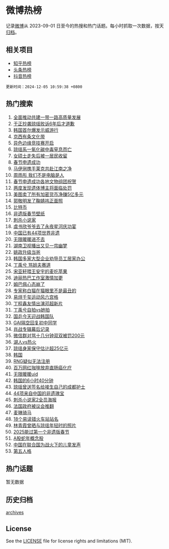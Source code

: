 # 微博热榜

记录[微博](https://www.weibo.com)从 2023-09-01 日至今的热搜和热门话题。每小时抓取一次数据，按天[归档](archives)。

## 相关项目

- [知乎热榜](https://github.com/hotarchive/zhihu)
- [头条热榜](https://github.com/hotarchive/toutiao)
- [抖音热榜](https://github.com/hotarchive/douyin)


`更新时间：2024-12-05 10:59:38 +0800`

## 热门搜索

1. [全面推动共建一带一路高质量发展](https://m.weibo.cn/search?containerid=100103type%3D1%26t%3D10%26q%3D%23%E5%85%A8%E9%9D%A2%E6%8E%A8%E5%8A%A8%E5%85%B1%E5%BB%BA%E4%B8%80%E5%B8%A6%E4%B8%80%E8%B7%AF%E9%AB%98%E8%B4%A8%E9%87%8F%E5%8F%91%E5%B1%95%23&stream_entry_id=51&isnewpage=1&extparam=seat%3D1%26pos%3D0%26cate%3D10103%26q%3D%2523%25E5%2585%25A8%25E9%259D%25A2%25E6%258E%25A8%25E5%258A%25A8%25E5%2585%25B1%25E5%25BB%25BA%25E4%25B8%2580%25E5%25B8%25A6%25E4%25B8%2580%25E8%25B7%25AF%25E9%25AB%2598%25E8%25B4%25A8%25E9%2587%258F%25E5%258F%2591%25E5%25B1%2595%2523%26dgr%3D0%26filter_type%3Drealtimehot%26stream_entry_id%3D51%26c_type%3D51%26display_time%3D1733367577%26pre_seqid%3D173336757753400563119)
1. [于正抄袭琼瑶败诉6年后才道歉](https://m.weibo.cn/search?containerid=100103type%3D1%26t%3D10%26q%3D%23%E4%BA%8E%E6%AD%A3%E6%8A%84%E8%A2%AD%E7%90%BC%E7%91%B6%E8%B4%A5%E8%AF%896%E5%B9%B4%E5%90%8E%E6%89%8D%E9%81%93%E6%AD%89%23&stream_entry_id=31&isnewpage=1&extparam=seat%3D1%26lcate%3D5001%26cate%3D5001%26q%3D%2523%25E4%25BA%258E%25E6%25AD%25A3%25E6%258A%2584%25E8%25A2%25AD%25E7%2590%25BC%25E7%2591%25B6%25E8%25B4%25A5%25E8%25AF%25896%25E5%25B9%25B4%25E5%2590%258E%25E6%2589%258D%25E9%2581%2593%25E6%25AD%2589%2523%26dgr%3D0%26band_rank%3D1%26stream_entry_id%3D31%26filter_type%3Drealtimehot%26pos%3D0%26flag%3D1%26realpos%3D1%26c_type%3D31%26display_time%3D1733367577%26pre_seqid%3D173336757753400563119)
1. [韩国首尔爆发示威游行](https://m.weibo.cn/search?containerid=100103type%3D1%26t%3D10%26q%3D%23%E9%9F%A9%E5%9B%BD%E9%A6%96%E5%B0%94%E7%88%86%E5%8F%91%E7%A4%BA%E5%A8%81%E6%B8%B8%E8%A1%8C%23&stream_entry_id=31&isnewpage=1&extparam=seat%3D1%26lcate%3D5001%26cate%3D5001%26q%3D%2523%25E9%259F%25A9%25E5%259B%25BD%25E9%25A6%2596%25E5%25B0%2594%25E7%2588%2586%25E5%258F%2591%25E7%25A4%25BA%25E5%25A8%2581%25E6%25B8%25B8%25E8%25A1%258C%2523%26dgr%3D0%26band_rank%3D2%26stream_entry_id%3D31%26filter_type%3Drealtimehot%26pos%3D1%26flag%3D2%26realpos%3D2%26c_type%3D31%26display_time%3D1733367577%26pre_seqid%3D173336757753400563119)
1. [京西有条文化带](https://m.weibo.cn/search?containerid=100103type%3D1%26t%3D10%26q%3D%23%E4%BA%AC%E8%A5%BF%E6%9C%89%E6%9D%A1%E6%96%87%E5%8C%96%E5%B8%A6%23&stream_entry_id=31&isnewpage=1&extparam=seat%3D1%26lcate%3D5001%26cate%3D5001%26q%3D%2523%25E4%25BA%25AC%25E8%25A5%25BF%25E6%259C%2589%25E6%259D%25A1%25E6%2596%2587%25E5%258C%2596%25E5%25B8%25A6%2523%26dgr%3D0%26band_rank%3D3%26stream_entry_id%3D31%26filter_type%3Drealtimehot%26pos%3D2%26flag%3D0%26realpos%3D3%26c_type%3D31%26display_time%3D1733367577%26pre_seqid%3D173336757753400563119)
1. [异色边缘竞技赛开启](https://m.weibo.cn/search?containerid=100103type%3D1%26t%3D10%26q%3D%23%E5%BC%82%E8%89%B2%E8%BE%B9%E7%BC%98%E7%AB%9E%E6%8A%80%E8%B5%9B%E5%BC%80%E5%90%AF%23&stream_entry_id=31&isnewpage=1&extparam=seat%3D1%26lcate%3D5001%26cate%3D5001%26topic_ad%3D1%26stream_entry_id%3D31%26dgr%3D0%26adid%3D267154%26is_ad_pos%3D1%26pos%3D3%26band_rank%3D4%26filter_type%3Drealtimehot%26q%3D%2523%25E5%25BC%2582%25E8%2589%25B2%25E8%25BE%25B9%25E7%25BC%2598%25E7%25AB%259E%25E6%258A%2580%25E8%25B5%259B%25E5%25BC%2580%25E5%2590%25AF%2523%26c_type%3D31%26display_time%3D1733367577%26pre_seqid%3D173336757753400563119)
1. [琼瑶系一氧化碳中毒窒息而亡](https://m.weibo.cn/search?containerid=100103type%3D1%26t%3D10%26q%3D%23%E7%90%BC%E7%91%B6%E7%B3%BB%E4%B8%80%E6%B0%A7%E5%8C%96%E7%A2%B3%E4%B8%AD%E6%AF%92%E7%AA%92%E6%81%AF%E8%80%8C%E4%BA%A1%23&stream_entry_id=31&isnewpage=1&extparam=seat%3D1%26lcate%3D5001%26cate%3D5001%26q%3D%2523%25E7%2590%25BC%25E7%2591%25B6%25E7%25B3%25BB%25E4%25B8%2580%25E6%25B0%25A7%25E5%258C%2596%25E7%25A2%25B3%25E4%25B8%25AD%25E6%25AF%2592%25E7%25AA%2592%25E6%2581%25AF%25E8%2580%258C%25E4%25BA%25A1%2523%26dgr%3D0%26band_rank%3D4%26stream_entry_id%3D31%26filter_type%3Drealtimehot%26pos%3D4%26flag%3D2%26realpos%3D4%26c_type%3D31%26display_time%3D1733367577%26pre_seqid%3D173336757753400563119)
1. [女硕士走失后被一居民收留](https://m.weibo.cn/search?containerid=100103type%3D1%26t%3D10%26q%3D%23%E5%A5%B3%E7%A1%95%E5%A3%AB%E8%B5%B0%E5%A4%B1%E5%90%8E%E8%A2%AB%E4%B8%80%E5%B1%85%E6%B0%91%E6%94%B6%E7%95%99%23&stream_entry_id=31&isnewpage=1&extparam=seat%3D1%26lcate%3D5001%26cate%3D5001%26q%3D%2523%25E5%25A5%25B3%25E7%25A1%2595%25E5%25A3%25AB%25E8%25B5%25B0%25E5%25A4%25B1%25E5%2590%258E%25E8%25A2%25AB%25E4%25B8%2580%25E5%25B1%2585%25E6%25B0%2591%25E6%2594%25B6%25E7%2595%2599%2523%26dgr%3D0%26band_rank%3D5%26stream_entry_id%3D31%26filter_type%3Drealtimehot%26pos%3D5%26flag%3D0%26realpos%3D5%26c_type%3D31%26display_time%3D1733367577%26pre_seqid%3D173336757753400563119)
1. [春节申遗成功](https://m.weibo.cn/search?containerid=100103type%3D1%26t%3D10%26q%3D%23%E6%98%A5%E8%8A%82%E7%94%B3%E9%81%97%E6%88%90%E5%8A%9F%23&stream_entry_id=31&isnewpage=1&extparam=seat%3D1%26lcate%3D5001%26cate%3D5001%26q%3D%2523%25E6%2598%25A5%25E8%258A%2582%25E7%2594%25B3%25E9%2581%2597%25E6%2588%2590%25E5%258A%259F%2523%26dgr%3D0%26band_rank%3D6%26stream_entry_id%3D31%26filter_type%3Drealtimehot%26pos%3D6%26flag%3D16%26realpos%3D6%26c_type%3D31%26display_time%3D1733367577%26pre_seqid%3D173336757753400563119)
1. [马伊琍携手莱克共赴江南之净](https://m.weibo.cn/search?containerid=100103type%3D1%26t%3D10%26q%3D%23%E9%A9%AC%E4%BC%8A%E7%90%8D%E6%90%BA%E6%89%8B%E8%8E%B1%E5%85%8B%E5%85%B1%E8%B5%B4%E6%B1%9F%E5%8D%97%E4%B9%8B%E5%87%80%23&stream_entry_id=31&isnewpage=1&extparam=seat%3D1%26lcate%3D5001%26cate%3D5001%26topic_ad%3D1%26stream_entry_id%3D31%26dgr%3D0%26adid%3D267227%26is_ad_pos%3D1%26pos%3D7%26band_rank%3D7%26filter_type%3Drealtimehot%26q%3D%2523%25E9%25A9%25AC%25E4%25BC%258A%25E7%2590%258D%25E6%2590%25BA%25E6%2589%258B%25E8%258E%25B1%25E5%2585%258B%25E5%2585%25B1%25E8%25B5%25B4%25E6%25B1%259F%25E5%258D%2597%25E4%25B9%258B%25E5%2587%2580%2523%26c_type%3D31%26display_time%3D1733367577%26pre_seqid%3D173336757753400563119)
1. [周雨彤 我们不是电脑是人](https://m.weibo.cn/search?containerid=100103type%3D1%26t%3D10%26q%3D%E5%91%A8%E9%9B%A8%E5%BD%A4+%E6%88%91%E4%BB%AC%E4%B8%8D%E6%98%AF%E7%94%B5%E8%84%91%E6%98%AF%E4%BA%BA&stream_entry_id=31&isnewpage=1&extparam=seat%3D1%26lcate%3D5001%26cate%3D5001%26q%3D%25E5%2591%25A8%25E9%259B%25A8%25E5%25BD%25A4%2520%25E6%2588%2591%25E4%25BB%25AC%25E4%25B8%258D%25E6%2598%25AF%25E7%2594%25B5%25E8%2584%2591%25E6%2598%25AF%25E4%25BA%25BA%26dgr%3D0%26band_rank%3D7%26stream_entry_id%3D31%26filter_type%3Drealtimehot%26pos%3D8%26flag%3D1%26realpos%3D7%26c_type%3D31%26display_time%3D1733367577%26pre_seqid%3D173336757753400563119)
1. [春节申遗成功各地文物组团祝贺](https://m.weibo.cn/search?containerid=100103type%3D1%26t%3D10%26q%3D%23%E6%98%A5%E8%8A%82%E7%94%B3%E9%81%97%E6%88%90%E5%8A%9F%E5%90%84%E5%9C%B0%E6%96%87%E7%89%A9%E7%BB%84%E5%9B%A2%E7%A5%9D%E8%B4%BA%23&stream_entry_id=31&isnewpage=1&extparam=seat%3D1%26lcate%3D5001%26cate%3D5001%26q%3D%2523%25E6%2598%25A5%25E8%258A%2582%25E7%2594%25B3%25E9%2581%2597%25E6%2588%2590%25E5%258A%259F%25E5%2590%2584%25E5%259C%25B0%25E6%2596%2587%25E7%2589%25A9%25E7%25BB%2584%25E5%259B%25A2%25E7%25A5%259D%25E8%25B4%25BA%2523%26dgr%3D0%26band_rank%3D8%26stream_entry_id%3D31%26filter_type%3Drealtimehot%26pos%3D9%26flag%3D0%26realpos%3D8%26c_type%3D31%26display_time%3D1733367577%26pre_seqid%3D173336757753400563119)
1. [两度发现遗体博主将面临处罚](https://m.weibo.cn/search?containerid=100103type%3D1%26t%3D10%26q%3D%23%E4%B8%A4%E5%BA%A6%E5%8F%91%E7%8E%B0%E9%81%97%E4%BD%93%E5%8D%9A%E4%B8%BB%E5%B0%86%E9%9D%A2%E4%B8%B4%E5%A4%84%E7%BD%9A%23&stream_entry_id=31&isnewpage=1&extparam=seat%3D1%26lcate%3D5001%26cate%3D5001%26q%3D%2523%25E4%25B8%25A4%25E5%25BA%25A6%25E5%258F%2591%25E7%258E%25B0%25E9%2581%2597%25E4%25BD%2593%25E5%258D%259A%25E4%25B8%25BB%25E5%25B0%2586%25E9%259D%25A2%25E4%25B8%25B4%25E5%25A4%2584%25E7%25BD%259A%2523%26dgr%3D0%26band_rank%3D9%26stream_entry_id%3D31%26filter_type%3Drealtimehot%26pos%3D10%26flag%3D0%26realpos%3D9%26c_type%3D31%26display_time%3D1733367577%26pre_seqid%3D173336757753400563119)
1. [美图卖了所有加密货币净赚5亿多元](https://m.weibo.cn/search?containerid=100103type%3D1%26t%3D10%26q%3D%23%E7%BE%8E%E5%9B%BE%E5%8D%96%E4%BA%86%E6%89%80%E6%9C%89%E5%8A%A0%E5%AF%86%E8%B4%A7%E5%B8%81%E5%87%80%E8%B5%9A5%E4%BA%BF%E5%A4%9A%E5%85%83%23&stream_entry_id=31&isnewpage=1&extparam=seat%3D1%26lcate%3D5001%26cate%3D5001%26q%3D%2523%25E7%25BE%258E%25E5%259B%25BE%25E5%258D%2596%25E4%25BA%2586%25E6%2589%2580%25E6%259C%2589%25E5%258A%25A0%25E5%25AF%2586%25E8%25B4%25A7%25E5%25B8%2581%25E5%2587%2580%25E8%25B5%259A5%25E4%25BA%25BF%25E5%25A4%259A%25E5%2585%2583%2523%26dgr%3D0%26band_rank%3D10%26stream_entry_id%3D31%26filter_type%3Drealtimehot%26pos%3D11%26flag%3D1%26realpos%3D10%26c_type%3D31%26display_time%3D1733367577%26pre_seqid%3D173336757753400563119)
1. [郭敬明发了鞠婧祎正面照](https://m.weibo.cn/search?containerid=100103type%3D1%26t%3D10%26q%3D%23%E9%83%AD%E6%95%AC%E6%98%8E%E5%8F%91%E4%BA%86%E9%9E%A0%E5%A9%A7%E7%A5%8E%E6%AD%A3%E9%9D%A2%E7%85%A7%23&stream_entry_id=31&isnewpage=1&extparam=seat%3D1%26lcate%3D5001%26cate%3D5001%26q%3D%2523%25E9%2583%25AD%25E6%2595%25AC%25E6%2598%258E%25E5%258F%2591%25E4%25BA%2586%25E9%259E%25A0%25E5%25A9%25A7%25E7%25A5%258E%25E6%25AD%25A3%25E9%259D%25A2%25E7%2585%25A7%2523%26dgr%3D0%26band_rank%3D11%26stream_entry_id%3D31%26filter_type%3Drealtimehot%26pos%3D12%26flag%3D2%26realpos%3D11%26c_type%3D31%26display_time%3D1733367577%26pre_seqid%3D173336757753400563119)
1. [比特币](https://m.weibo.cn/search?containerid=100103type%3D1%26t%3D10%26q%3D%E6%AF%94%E7%89%B9%E5%B8%81&stream_entry_id=31&isnewpage=1&extparam=seat%3D1%26lcate%3D5001%26cate%3D5001%26q%3D%25E6%25AF%2594%25E7%2589%25B9%25E5%25B8%2581%26dgr%3D0%26band_rank%3D12%26stream_entry_id%3D31%26filter_type%3Drealtimehot%26pos%3D13%26flag%3D1%26realpos%3D12%26c_type%3D31%26display_time%3D1733367577%26pre_seqid%3D173336757753400563119)
1. [非遗版春节壁纸](https://m.weibo.cn/search?containerid=100103type%3D1%26t%3D10%26q%3D%23%E9%9D%9E%E9%81%97%E7%89%88%E6%98%A5%E8%8A%82%E5%A3%81%E7%BA%B8%23&stream_entry_id=31&isnewpage=1&extparam=seat%3D1%26lcate%3D5001%26cate%3D5001%26q%3D%2523%25E9%259D%259E%25E9%2581%2597%25E7%2589%2588%25E6%2598%25A5%25E8%258A%2582%25E5%25A3%2581%25E7%25BA%25B8%2523%26dgr%3D0%26band_rank%3D13%26stream_entry_id%3D31%26filter_type%3Drealtimehot%26pos%3D14%26flag%3D0%26realpos%3D13%26c_type%3D31%26display_time%3D1733367577%26pre_seqid%3D173336757753400563119)
1. [刺杀小说家](https://m.weibo.cn/search?containerid=100103type%3D1%26t%3D10%26q%3D%E5%88%BA%E6%9D%80%E5%B0%8F%E8%AF%B4%E5%AE%B6&stream_entry_id=31&isnewpage=1&extparam=seat%3D1%26lcate%3D5001%26cate%3D5001%26q%3D%25E5%2588%25BA%25E6%259D%2580%25E5%25B0%258F%25E8%25AF%25B4%25E5%25AE%25B6%26dgr%3D0%26band_rank%3D14%26stream_entry_id%3D31%26filter_type%3Drealtimehot%26pos%3D15%26flag%3D1%26realpos%3D14%26c_type%3D31%26display_time%3D1733367577%26pre_seqid%3D173336757753400563119)
1. [虞书欣爷爷去了永夜星河庆功宴](https://m.weibo.cn/search?containerid=100103type%3D1%26t%3D10%26q%3D%23%E8%99%9E%E4%B9%A6%E6%AC%A3%E7%88%B7%E7%88%B7%E5%8E%BB%E4%BA%86%E6%B0%B8%E5%A4%9C%E6%98%9F%E6%B2%B3%E5%BA%86%E5%8A%9F%E5%AE%B4%23&stream_entry_id=31&isnewpage=1&extparam=seat%3D1%26lcate%3D5001%26cate%3D5001%26q%3D%2523%25E8%2599%259E%25E4%25B9%25A6%25E6%25AC%25A3%25E7%2588%25B7%25E7%2588%25B7%25E5%258E%25BB%25E4%25BA%2586%25E6%25B0%25B8%25E5%25A4%259C%25E6%2598%259F%25E6%25B2%25B3%25E5%25BA%2586%25E5%258A%259F%25E5%25AE%25B4%2523%26dgr%3D0%26band_rank%3D15%26stream_entry_id%3D31%26filter_type%3Drealtimehot%26pos%3D16%26flag%3D2%26realpos%3D15%26c_type%3D31%26display_time%3D1733367577%26pre_seqid%3D173336757753400563119)
1. [中国已有44项世界非遗](https://m.weibo.cn/search?containerid=100103type%3D1%26t%3D10%26q%3D%23%E4%B8%AD%E5%9B%BD%E5%B7%B2%E6%9C%8944%E9%A1%B9%E4%B8%96%E7%95%8C%E9%9D%9E%E9%81%97%23&stream_entry_id=31&isnewpage=1&extparam=seat%3D1%26lcate%3D5001%26cate%3D5001%26q%3D%2523%25E4%25B8%25AD%25E5%259B%25BD%25E5%25B7%25B2%25E6%259C%258944%25E9%25A1%25B9%25E4%25B8%2596%25E7%2595%258C%25E9%259D%259E%25E9%2581%2597%2523%26dgr%3D0%26band_rank%3D16%26stream_entry_id%3D31%26filter_type%3Drealtimehot%26pos%3D17%26flag%3D0%26realpos%3D16%26c_type%3D31%26display_time%3D1733367577%26pre_seqid%3D173336757753400563119)
1. [无限暖暖进不去](https://m.weibo.cn/search?containerid=100103type%3D1%26t%3D10%26q%3D%E6%97%A0%E9%99%90%E6%9A%96%E6%9A%96%E8%BF%9B%E4%B8%8D%E5%8E%BB&stream_entry_id=31&isnewpage=1&extparam=seat%3D1%26lcate%3D5001%26cate%3D5001%26q%3D%25E6%2597%25A0%25E9%2599%2590%25E6%259A%2596%25E6%259A%2596%25E8%25BF%259B%25E4%25B8%258D%25E5%258E%25BB%26dgr%3D0%26band_rank%3D17%26stream_entry_id%3D31%26filter_type%3Drealtimehot%26pos%3D18%26flag%3D1%26realpos%3D17%26c_type%3D31%26display_time%3D1733367577%26pre_seqid%3D173336757753400563119)
1. [湖南卫视播出又见一帘幽梦](https://m.weibo.cn/search?containerid=100103type%3D1%26t%3D10%26q%3D%23%E6%B9%96%E5%8D%97%E5%8D%AB%E8%A7%86%E6%92%AD%E5%87%BA%E5%8F%88%E8%A7%81%E4%B8%80%E5%B8%98%E5%B9%BD%E6%A2%A6%23&stream_entry_id=31&isnewpage=1&extparam=seat%3D1%26lcate%3D5001%26cate%3D5001%26q%3D%2523%25E6%25B9%2596%25E5%258D%2597%25E5%258D%25AB%25E8%25A7%2586%25E6%2592%25AD%25E5%2587%25BA%25E5%258F%2588%25E8%25A7%2581%25E4%25B8%2580%25E5%25B8%2598%25E5%25B9%25BD%25E6%25A2%25A6%2523%26dgr%3D0%26band_rank%3D18%26stream_entry_id%3D31%26filter_type%3Drealtimehot%26pos%3D19%26flag%3D2%26realpos%3D18%26c_type%3D31%26display_time%3D1733367577%26pre_seqid%3D173336757753400563119)
1. [姚政升级当爸](https://m.weibo.cn/search?containerid=100103type%3D1%26t%3D10%26q%3D%23%E5%A7%9A%E6%94%BF%E5%8D%87%E7%BA%A7%E5%BD%93%E7%88%B8%23&stream_entry_id=31&isnewpage=1&extparam=seat%3D1%26lcate%3D5001%26cate%3D5001%26q%3D%2523%25E5%25A7%259A%25E6%2594%25BF%25E5%258D%2587%25E7%25BA%25A7%25E5%25BD%2593%25E7%2588%25B8%2523%26dgr%3D0%26band_rank%3D19%26stream_entry_id%3D31%26filter_type%3Drealtimehot%26pos%3D20%26flag%3D0%26realpos%3D19%26c_type%3D31%26display_time%3D1733367577%26pre_seqid%3D173336757753400563119)
1. [韩国多家大型企业劝导员工居家办公](https://m.weibo.cn/search?containerid=100103type%3D1%26t%3D10%26q%3D%23%E9%9F%A9%E5%9B%BD%E5%A4%9A%E5%AE%B6%E5%A4%A7%E5%9E%8B%E4%BC%81%E4%B8%9A%E5%8A%9D%E5%AF%BC%E5%91%98%E5%B7%A5%E5%B1%85%E5%AE%B6%E5%8A%9E%E5%85%AC%23&stream_entry_id=31&isnewpage=1&extparam=seat%3D1%26lcate%3D5001%26cate%3D5001%26q%3D%2523%25E9%259F%25A9%25E5%259B%25BD%25E5%25A4%259A%25E5%25AE%25B6%25E5%25A4%25A7%25E5%259E%258B%25E4%25BC%2581%25E4%25B8%259A%25E5%258A%259D%25E5%25AF%25BC%25E5%2591%2598%25E5%25B7%25A5%25E5%25B1%2585%25E5%25AE%25B6%25E5%258A%259E%25E5%2585%25AC%2523%26dgr%3D0%26band_rank%3D20%26stream_entry_id%3D31%26filter_type%3Drealtimehot%26pos%3D21%26flag%3D0%26realpos%3D20%26c_type%3D31%26display_time%3D1733367577%26pre_seqid%3D173336757753400563119)
1. [丁禹兮 骂姐夫赛道](https://m.weibo.cn/search?containerid=100103type%3D1%26t%3D10%26q%3D%E4%B8%81%E7%A6%B9%E5%85%AE+%E9%AA%82%E5%A7%90%E5%A4%AB%E8%B5%9B%E9%81%93&stream_entry_id=31&isnewpage=1&extparam=seat%3D1%26lcate%3D5001%26cate%3D5001%26q%3D%25E4%25B8%2581%25E7%25A6%25B9%25E5%2585%25AE%2520%25E9%25AA%2582%25E5%25A7%2590%25E5%25A4%25AB%25E8%25B5%259B%25E9%2581%2593%26dgr%3D0%26band_rank%3D21%26stream_entry_id%3D31%26filter_type%3Drealtimehot%26pos%3D22%26flag%3D1%26realpos%3D21%26c_type%3D31%26display_time%3D1733367577%26pre_seqid%3D173336757753400563119)
1. [宋亚轩喂王安宇的麦吃苹果](https://m.weibo.cn/search?containerid=100103type%3D1%26t%3D10%26q%3D%E5%AE%8B%E4%BA%9A%E8%BD%A9%E5%96%82%E7%8E%8B%E5%AE%89%E5%AE%87%E7%9A%84%E9%BA%A6%E5%90%83%E8%8B%B9%E6%9E%9C&stream_entry_id=31&isnewpage=1&extparam=seat%3D1%26lcate%3D5001%26cate%3D5001%26q%3D%25E5%25AE%258B%25E4%25BA%259A%25E8%25BD%25A9%25E5%2596%2582%25E7%258E%258B%25E5%25AE%2589%25E5%25AE%2587%25E7%259A%2584%25E9%25BA%25A6%25E5%2590%2583%25E8%258B%25B9%25E6%259E%259C%26dgr%3D0%26band_rank%3D22%26stream_entry_id%3D31%26filter_type%3Drealtimehot%26pos%3D23%26flag%3D1%26realpos%3D22%26c_type%3D31%26display_time%3D1733367577%26pre_seqid%3D173336757753400563119)
1. [迪丽热巴工作室激情加更](https://m.weibo.cn/search?containerid=100103type%3D1%26t%3D10%26q%3D%23%E8%BF%AA%E4%B8%BD%E7%83%AD%E5%B7%B4%E5%B7%A5%E4%BD%9C%E5%AE%A4%E6%BF%80%E6%83%85%E5%8A%A0%E6%9B%B4%23&stream_entry_id=31&isnewpage=1&extparam=seat%3D1%26lcate%3D5001%26cate%3D5001%26q%3D%2523%25E8%25BF%25AA%25E4%25B8%25BD%25E7%2583%25AD%25E5%25B7%25B4%25E5%25B7%25A5%25E4%25BD%259C%25E5%25AE%25A4%25E6%25BF%2580%25E6%2583%2585%25E5%258A%25A0%25E6%259B%25B4%2523%26dgr%3D0%26band_rank%3D23%26stream_entry_id%3D31%26filter_type%3Drealtimehot%26pos%3D24%26flag%3D1%26realpos%3D23%26c_type%3D31%26display_time%3D1733367577%26pre_seqid%3D173336757753400563119)
1. [姆巴佩心态崩了](https://m.weibo.cn/search?containerid=100103type%3D1%26t%3D10%26q%3D%23%E5%A7%86%E5%B7%B4%E4%BD%A9%E5%BF%83%E6%80%81%E5%B4%A9%E4%BA%86%23&stream_entry_id=31&isnewpage=1&extparam=seat%3D1%26lcate%3D5001%26cate%3D5001%26q%3D%2523%25E5%25A7%2586%25E5%25B7%25B4%25E4%25BD%25A9%25E5%25BF%2583%25E6%2580%2581%25E5%25B4%25A9%25E4%25BA%2586%2523%26dgr%3D0%26band_rank%3D24%26stream_entry_id%3D31%26filter_type%3Drealtimehot%26pos%3D25%26flag%3D0%26realpos%3D24%26c_type%3D31%26display_time%3D1733367577%26pre_seqid%3D173336757753400563119)
1. [专家称白猫在猫眼里不是最丑的](https://m.weibo.cn/search?containerid=100103type%3D1%26t%3D10%26q%3D%23%E4%B8%93%E5%AE%B6%E7%A7%B0%E7%99%BD%E7%8C%AB%E5%9C%A8%E7%8C%AB%E7%9C%BC%E9%87%8C%E4%B8%8D%E6%98%AF%E6%9C%80%E4%B8%91%E7%9A%84%23&stream_entry_id=31&isnewpage=1&extparam=seat%3D1%26lcate%3D5001%26cate%3D5001%26q%3D%2523%25E4%25B8%2593%25E5%25AE%25B6%25E7%25A7%25B0%25E7%2599%25BD%25E7%258C%25AB%25E5%259C%25A8%25E7%258C%25AB%25E7%259C%25BC%25E9%2587%258C%25E4%25B8%258D%25E6%2598%25AF%25E6%259C%2580%25E4%25B8%2591%25E7%259A%2584%2523%26dgr%3D0%26band_rank%3D25%26stream_entry_id%3D31%26filter_type%3Drealtimehot%26pos%3D26%26flag%3D0%26realpos%3D25%26c_type%3D31%26display_time%3D1733367577%26pre_seqid%3D173336757753400563119)
1. [易烊千玺运动风六宫格](https://m.weibo.cn/search?containerid=100103type%3D1%26t%3D10%26q%3D%23%E6%98%93%E7%83%8A%E5%8D%83%E7%8E%BA%E8%BF%90%E5%8A%A8%E9%A3%8E%E5%85%AD%E5%AE%AB%E6%A0%BC%23&stream_entry_id=31&isnewpage=1&extparam=seat%3D1%26lcate%3D5001%26cate%3D5001%26q%3D%2523%25E6%2598%2593%25E7%2583%258A%25E5%258D%2583%25E7%258E%25BA%25E8%25BF%2590%25E5%258A%25A8%25E9%25A3%258E%25E5%2585%25AD%25E5%25AE%25AB%25E6%25A0%25BC%2523%26dgr%3D0%26band_rank%3D26%26stream_entry_id%3D31%26filter_type%3Drealtimehot%26pos%3D27%26flag%3D1%26realpos%3D26%26c_type%3D31%26display_time%3D1733367577%26pre_seqid%3D173336757753400563119)
1. [丁程鑫友情出演邓超新片](https://m.weibo.cn/search?containerid=100103type%3D1%26t%3D10%26q%3D%23%E4%B8%81%E7%A8%8B%E9%91%AB%E5%8F%8B%E6%83%85%E5%87%BA%E6%BC%94%E9%82%93%E8%B6%85%E6%96%B0%E7%89%87%23&stream_entry_id=31&isnewpage=1&extparam=seat%3D1%26lcate%3D5001%26cate%3D5001%26q%3D%2523%25E4%25B8%2581%25E7%25A8%258B%25E9%2591%25AB%25E5%258F%258B%25E6%2583%2585%25E5%2587%25BA%25E6%25BC%2594%25E9%2582%2593%25E8%25B6%2585%25E6%2596%25B0%25E7%2589%2587%2523%26dgr%3D0%26band_rank%3D27%26stream_entry_id%3D31%26filter_type%3Drealtimehot%26pos%3D28%26flag%3D1%26realpos%3D27%26c_type%3D31%26display_time%3D1733367577%26pre_seqid%3D173336757753400563119)
1. [丁禹兮自拍vs她拍](https://m.weibo.cn/search?containerid=100103type%3D1%26t%3D10%26q%3D%23%E4%B8%81%E7%A6%B9%E5%85%AE%E8%87%AA%E6%8B%8Dvs%E5%A5%B9%E6%8B%8D%23&stream_entry_id=31&isnewpage=1&extparam=seat%3D1%26lcate%3D5001%26cate%3D5001%26q%3D%2523%25E4%25B8%2581%25E7%25A6%25B9%25E5%2585%25AE%25E8%2587%25AA%25E6%258B%258Dvs%25E5%25A5%25B9%25E6%258B%258D%2523%26dgr%3D0%26band_rank%3D28%26stream_entry_id%3D31%26filter_type%3Drealtimehot%26pos%3D29%26flag%3D1%26realpos%3D28%26c_type%3D31%26display_time%3D1733367577%26pre_seqid%3D173336757753400563119)
1. [国乒今天迎战韩国队](https://m.weibo.cn/search?containerid=100103type%3D1%26t%3D10%26q%3D%23%E5%9B%BD%E4%B9%92%E4%BB%8A%E5%A4%A9%E8%BF%8E%E6%88%98%E9%9F%A9%E5%9B%BD%E9%98%9F%23&stream_entry_id=31&isnewpage=1&extparam=seat%3D1%26lcate%3D5001%26cate%3D5001%26q%3D%2523%25E5%259B%25BD%25E4%25B9%2592%25E4%25BB%258A%25E5%25A4%25A9%25E8%25BF%258E%25E6%2588%2598%25E9%259F%25A9%25E5%259B%25BD%25E9%2598%259F%2523%26dgr%3D0%26band_rank%3D29%26stream_entry_id%3D31%26filter_type%3Drealtimehot%26pos%3D30%26flag%3D1%26realpos%3D29%26c_type%3D31%26display_time%3D1733367577%26pre_seqid%3D173336757753400563119)
1. [GAI隔空回复初中同学](https://m.weibo.cn/search?containerid=100103type%3D1%26t%3D10%26q%3DGAI%E9%9A%94%E7%A9%BA%E5%9B%9E%E5%A4%8D%E5%88%9D%E4%B8%AD%E5%90%8C%E5%AD%A6&stream_entry_id=31&isnewpage=1&extparam=seat%3D1%26lcate%3D5001%26cate%3D5001%26q%3DGAI%25E9%259A%2594%25E7%25A9%25BA%25E5%259B%259E%25E5%25A4%258D%25E5%2588%259D%25E4%25B8%25AD%25E5%2590%258C%25E5%25AD%25A6%26dgr%3D0%26band_rank%3D30%26stream_entry_id%3D31%26filter_type%3Drealtimehot%26pos%3D31%26flag%3D1%26realpos%3D30%26c_type%3D31%26display_time%3D1733367577%26pre_seqid%3D173336757753400563119)
1. [肖战专辑幕后记录](https://m.weibo.cn/search?containerid=100103type%3D1%26t%3D10%26q%3D%23%E8%82%96%E6%88%98%E4%B8%93%E8%BE%91%E5%B9%95%E5%90%8E%E8%AE%B0%E5%BD%95%23&stream_entry_id=31&isnewpage=1&extparam=seat%3D1%26lcate%3D5001%26cate%3D5001%26q%3D%2523%25E8%2582%2596%25E6%2588%2598%25E4%25B8%2593%25E8%25BE%2591%25E5%25B9%2595%25E5%2590%258E%25E8%25AE%25B0%25E5%25BD%2595%2523%26dgr%3D0%26band_rank%3D31%26stream_entry_id%3D31%26filter_type%3Drealtimehot%26pos%3D32%26flag%3D1%26realpos%3D31%26c_type%3D31%26display_time%3D1733367577%26pre_seqid%3D173336757753400563119)
1. [微信群对骂十几分钟双双被罚200元](https://m.weibo.cn/search?containerid=100103type%3D1%26t%3D10%26q%3D%23%E5%BE%AE%E4%BF%A1%E7%BE%A4%E5%AF%B9%E9%AA%82%E5%8D%81%E5%87%A0%E5%88%86%E9%92%9F%E5%8F%8C%E5%8F%8C%E8%A2%AB%E7%BD%9A200%E5%85%83%23&stream_entry_id=31&isnewpage=1&extparam=seat%3D1%26lcate%3D5001%26cate%3D5001%26q%3D%2523%25E5%25BE%25AE%25E4%25BF%25A1%25E7%25BE%25A4%25E5%25AF%25B9%25E9%25AA%2582%25E5%258D%2581%25E5%2587%25A0%25E5%2588%2586%25E9%2592%259F%25E5%258F%258C%25E5%258F%258C%25E8%25A2%25AB%25E7%25BD%259A200%25E5%2585%2583%2523%26dgr%3D0%26band_rank%3D32%26stream_entry_id%3D31%26filter_type%3Drealtimehot%26pos%3D33%26flag%3D0%26realpos%3D32%26c_type%3D31%26display_time%3D1733367577%26pre_seqid%3D173336757753400563119)
1. [湖人vs热火](https://m.weibo.cn/search?containerid=100103type%3D1%26t%3D10%26q%3D%23%E6%B9%96%E4%BA%BAvs%E7%83%AD%E7%81%AB%23&stream_entry_id=31&isnewpage=1&extparam=seat%3D1%26lcate%3D5001%26cate%3D5001%26q%3D%2523%25E6%25B9%2596%25E4%25BA%25BAvs%25E7%2583%25AD%25E7%2581%25AB%2523%26dgr%3D0%26band_rank%3D33%26stream_entry_id%3D31%26filter_type%3Drealtimehot%26pos%3D34%26flag%3D1%26realpos%3D33%26c_type%3D31%26display_time%3D1733367577%26pre_seqid%3D173336757753400563119)
1. [琼瑶身家保守估计超25亿元](https://m.weibo.cn/search?containerid=100103type%3D1%26t%3D10%26q%3D%23%E7%90%BC%E7%91%B6%E8%BA%AB%E5%AE%B6%E4%BF%9D%E5%AE%88%E4%BC%B0%E8%AE%A1%E8%B6%8525%E4%BA%BF%E5%85%83%23&stream_entry_id=31&isnewpage=1&extparam=seat%3D1%26lcate%3D5001%26cate%3D5001%26q%3D%2523%25E7%2590%25BC%25E7%2591%25B6%25E8%25BA%25AB%25E5%25AE%25B6%25E4%25BF%259D%25E5%25AE%2588%25E4%25BC%25B0%25E8%25AE%25A1%25E8%25B6%258525%25E4%25BA%25BF%25E5%2585%2583%2523%26dgr%3D0%26band_rank%3D34%26stream_entry_id%3D31%26filter_type%3Drealtimehot%26pos%3D35%26flag%3D1%26realpos%3D34%26c_type%3D31%26display_time%3D1733367577%26pre_seqid%3D173336757753400563119)
1. [韩国](https://m.weibo.cn/search?containerid=100103type%3D1%26t%3D10%26q%3D%E9%9F%A9%E5%9B%BD&stream_entry_id=31&isnewpage=1&extparam=seat%3D1%26lcate%3D5001%26cate%3D5001%26q%3D%25E9%259F%25A9%25E5%259B%25BD%26dgr%3D0%26band_rank%3D35%26stream_entry_id%3D31%26filter_type%3Drealtimehot%26pos%3D36%26flag%3D0%26realpos%3D35%26c_type%3D31%26display_time%3D1733367577%26pre_seqid%3D173336757753400563119)
1. [RNG疑似无法注册](https://m.weibo.cn/search?containerid=100103type%3D1%26t%3D10%26q%3DRNG%E7%96%91%E4%BC%BC%E6%97%A0%E6%B3%95%E6%B3%A8%E5%86%8C&stream_entry_id=31&isnewpage=1&extparam=seat%3D1%26lcate%3D5001%26cate%3D5001%26q%3DRNG%25E7%2596%2591%25E4%25BC%25BC%25E6%2597%25A0%25E6%25B3%2595%25E6%25B3%25A8%25E5%2586%258C%26dgr%3D0%26band_rank%3D36%26stream_entry_id%3D31%26filter_type%3Drealtimehot%26pos%3D37%26flag%3D1%26realpos%3D36%26c_type%3D31%26display_time%3D1733367577%26pre_seqid%3D173336757753400563119)
1. [百万网红咖啡放弃直肠癌化疗](https://m.weibo.cn/search?containerid=100103type%3D1%26t%3D10%26q%3D%23%E7%99%BE%E4%B8%87%E7%BD%91%E7%BA%A2%E5%92%96%E5%95%A1%E6%94%BE%E5%BC%83%E7%9B%B4%E8%82%A0%E7%99%8C%E5%8C%96%E7%96%97%23&stream_entry_id=31&isnewpage=1&extparam=seat%3D1%26lcate%3D5001%26cate%3D5001%26q%3D%2523%25E7%2599%25BE%25E4%25B8%2587%25E7%25BD%2591%25E7%25BA%25A2%25E5%2592%2596%25E5%2595%25A1%25E6%2594%25BE%25E5%25BC%2583%25E7%259B%25B4%25E8%2582%25A0%25E7%2599%258C%25E5%258C%2596%25E7%2596%2597%2523%26dgr%3D0%26band_rank%3D37%26stream_entry_id%3D31%26filter_type%3Drealtimehot%26pos%3D38%26flag%3D0%26realpos%3D37%26c_type%3D31%26display_time%3D1733367577%26pre_seqid%3D173336757753400563119)
1. [无限暖暖uid](https://m.weibo.cn/search?containerid=100103type%3D1%26t%3D10%26q%3D%E6%97%A0%E9%99%90%E6%9A%96%E6%9A%96uid&stream_entry_id=31&isnewpage=1&extparam=seat%3D1%26lcate%3D5001%26cate%3D5001%26q%3D%25E6%2597%25A0%25E9%2599%2590%25E6%259A%2596%25E6%259A%2596uid%26dgr%3D0%26band_rank%3D38%26stream_entry_id%3D31%26filter_type%3Drealtimehot%26pos%3D39%26flag%3D1%26realpos%3D38%26c_type%3D31%26display_time%3D1733367577%26pre_seqid%3D173336757753400563119)
1. [韩国的6小时40分钟](https://m.weibo.cn/search?containerid=100103type%3D1%26t%3D10%26q%3D%23%E9%9F%A9%E5%9B%BD%E7%9A%846%E5%B0%8F%E6%97%B640%E5%88%86%E9%92%9F%23&stream_entry_id=31&isnewpage=1&extparam=seat%3D1%26lcate%3D5001%26cate%3D5001%26q%3D%2523%25E9%259F%25A9%25E5%259B%25BD%25E7%259A%25846%25E5%25B0%258F%25E6%2597%25B640%25E5%2588%2586%25E9%2592%259F%2523%26dgr%3D0%26band_rank%3D39%26stream_entry_id%3D31%26filter_type%3Drealtimehot%26pos%3D40%26flag%3D0%26realpos%3D39%26c_type%3D31%26display_time%3D1733367577%26pre_seqid%3D173336757753400563119)
1. [琼瑶曾送签名给接生自己的成都护士](https://m.weibo.cn/search?containerid=100103type%3D1%26t%3D10%26q%3D%23%E7%90%BC%E7%91%B6%E6%9B%BE%E9%80%81%E7%AD%BE%E5%90%8D%E7%BB%99%E6%8E%A5%E7%94%9F%E8%87%AA%E5%B7%B1%E7%9A%84%E6%88%90%E9%83%BD%E6%8A%A4%E5%A3%AB%23&stream_entry_id=31&isnewpage=1&extparam=seat%3D1%26lcate%3D5001%26cate%3D5001%26q%3D%2523%25E7%2590%25BC%25E7%2591%25B6%25E6%259B%25BE%25E9%2580%2581%25E7%25AD%25BE%25E5%2590%258D%25E7%25BB%2599%25E6%258E%25A5%25E7%2594%259F%25E8%2587%25AA%25E5%25B7%25B1%25E7%259A%2584%25E6%2588%2590%25E9%2583%25BD%25E6%258A%25A4%25E5%25A3%25AB%2523%26dgr%3D0%26band_rank%3D40%26stream_entry_id%3D31%26filter_type%3Drealtimehot%26pos%3D41%26flag%3D1%26realpos%3D40%26c_type%3D31%26display_time%3D1733367577%26pre_seqid%3D173336757753400563119)
1. [44项来自中国的非遗瑰宝](https://m.weibo.cn/search?containerid=100103type%3D1%26t%3D10%26q%3D%2344%E9%A1%B9%E6%9D%A5%E8%87%AA%E4%B8%AD%E5%9B%BD%E7%9A%84%E9%9D%9E%E9%81%97%E7%91%B0%E5%AE%9D%23&stream_entry_id=31&isnewpage=1&extparam=seat%3D1%26lcate%3D5001%26cate%3D5001%26q%3D%252344%25E9%25A1%25B9%25E6%259D%25A5%25E8%2587%25AA%25E4%25B8%25AD%25E5%259B%25BD%25E7%259A%2584%25E9%259D%259E%25E9%2581%2597%25E7%2591%25B0%25E5%25AE%259D%2523%26dgr%3D0%26band_rank%3D41%26stream_entry_id%3D31%26filter_type%3Drealtimehot%26pos%3D42%26flag%3D0%26realpos%3D41%26c_type%3D31%26display_time%3D1733367577%26pre_seqid%3D173336757753400563119)
1. [刺杀小说家2全员海报](https://m.weibo.cn/search?containerid=100103type%3D1%26t%3D10%26q%3D%23%E5%88%BA%E6%9D%80%E5%B0%8F%E8%AF%B4%E5%AE%B62%E5%85%A8%E5%91%98%E6%B5%B7%E6%8A%A5%23&stream_entry_id=31&isnewpage=1&extparam=seat%3D1%26lcate%3D5001%26cate%3D5001%26q%3D%2523%25E5%2588%25BA%25E6%259D%2580%25E5%25B0%258F%25E8%25AF%25B4%25E5%25AE%25B62%25E5%2585%25A8%25E5%2591%2598%25E6%25B5%25B7%25E6%258A%25A5%2523%26dgr%3D0%26band_rank%3D42%26stream_entry_id%3D31%26filter_type%3Drealtimehot%26pos%3D43%26flag%3D1%26realpos%3D42%26c_type%3D31%26display_time%3D1733367577%26pre_seqid%3D173336757753400563119)
1. [法国政府被议会推翻](https://m.weibo.cn/search?containerid=100103type%3D1%26t%3D10%26q%3D%23%E6%B3%95%E5%9B%BD%E6%94%BF%E5%BA%9C%E8%A2%AB%E8%AE%AE%E4%BC%9A%E6%8E%A8%E7%BF%BB%23&stream_entry_id=31&isnewpage=1&extparam=seat%3D1%26lcate%3D5001%26cate%3D5001%26q%3D%2523%25E6%25B3%2595%25E5%259B%25BD%25E6%2594%25BF%25E5%25BA%259C%25E8%25A2%25AB%25E8%25AE%25AE%25E4%25BC%259A%25E6%258E%25A8%25E7%25BF%25BB%2523%26dgr%3D0%26band_rank%3D43%26stream_entry_id%3D31%26filter_type%3Drealtimehot%26pos%3D44%26flag%3D0%26realpos%3D43%26c_type%3D31%26display_time%3D1733367577%26pre_seqid%3D173336757753400563119)
1. [麦琳骑马](https://m.weibo.cn/search?containerid=100103type%3D1%26t%3D10%26q%3D%23%E9%BA%A6%E7%90%B3%E9%AA%91%E9%A9%AC%23&stream_entry_id=31&isnewpage=1&extparam=seat%3D1%26lcate%3D5001%26cate%3D5001%26q%3D%2523%25E9%25BA%25A6%25E7%2590%25B3%25E9%25AA%2591%25E9%25A9%25AC%2523%26dgr%3D0%26band_rank%3D44%26stream_entry_id%3D31%26filter_type%3Drealtimehot%26pos%3D45%26flag%3D0%26realpos%3D44%26c_type%3D31%26display_time%3D1733367577%26pre_seqid%3D173336757753400563119)
1. [18个易读错火车站站名](https://m.weibo.cn/search?containerid=100103type%3D1%26t%3D10%26q%3D%2318%E4%B8%AA%E6%98%93%E8%AF%BB%E9%94%99%E7%81%AB%E8%BD%A6%E7%AB%99%E7%AB%99%E5%90%8D%23&stream_entry_id=31&isnewpage=1&extparam=seat%3D1%26lcate%3D5001%26cate%3D5001%26q%3D%252318%25E4%25B8%25AA%25E6%2598%2593%25E8%25AF%25BB%25E9%2594%2599%25E7%2581%25AB%25E8%25BD%25A6%25E7%25AB%2599%25E7%25AB%2599%25E5%2590%258D%2523%26dgr%3D0%26band_rank%3D45%26stream_entry_id%3D31%26filter_type%3Drealtimehot%26pos%3D46%26flag%3D1%26realpos%3D45%26c_type%3D31%26display_time%3D1733367577%26pre_seqid%3D173336757753400563119)
1. [林青霞曾晒与琼瑶年轻时的照片](https://m.weibo.cn/search?containerid=100103type%3D1%26t%3D10%26q%3D%23%E6%9E%97%E9%9D%92%E9%9C%9E%E6%9B%BE%E6%99%92%E4%B8%8E%E7%90%BC%E7%91%B6%E5%B9%B4%E8%BD%BB%E6%97%B6%E7%9A%84%E7%85%A7%E7%89%87%23&stream_entry_id=31&isnewpage=1&extparam=seat%3D1%26lcate%3D5001%26cate%3D5001%26q%3D%2523%25E6%259E%2597%25E9%259D%2592%25E9%259C%259E%25E6%259B%25BE%25E6%2599%2592%25E4%25B8%258E%25E7%2590%25BC%25E7%2591%25B6%25E5%25B9%25B4%25E8%25BD%25BB%25E6%2597%25B6%25E7%259A%2584%25E7%2585%25A7%25E7%2589%2587%2523%26dgr%3D0%26band_rank%3D46%26stream_entry_id%3D31%26filter_type%3Drealtimehot%26pos%3D47%26flag%3D1%26realpos%3D46%26c_type%3D31%26display_time%3D1733367577%26pre_seqid%3D173336757753400563119)
1. [2025能过第一个非遗版春节](https://m.weibo.cn/search?containerid=100103type%3D1%26t%3D10%26q%3D%232025%E8%83%BD%E8%BF%87%E7%AC%AC%E4%B8%80%E4%B8%AA%E9%9D%9E%E9%81%97%E7%89%88%E6%98%A5%E8%8A%82%23&stream_entry_id=31&isnewpage=1&extparam=seat%3D1%26lcate%3D5001%26cate%3D5001%26q%3D%25232025%25E8%2583%25BD%25E8%25BF%2587%25E7%25AC%25AC%25E4%25B8%2580%25E4%25B8%25AA%25E9%259D%259E%25E9%2581%2597%25E7%2589%2588%25E6%2598%25A5%25E8%258A%2582%2523%26dgr%3D0%26band_rank%3D47%26stream_entry_id%3D31%26filter_type%3Drealtimehot%26pos%3D48%26flag%3D0%26realpos%3D47%26c_type%3D31%26display_time%3D1733367577%26pre_seqid%3D173336757753400563119)
1. [A股蛇年概念股](https://m.weibo.cn/search?containerid=100103type%3D1%26t%3D10%26q%3D%23A%E8%82%A1%E8%9B%87%E5%B9%B4%E6%A6%82%E5%BF%B5%E8%82%A1%23&stream_entry_id=31&isnewpage=1&extparam=seat%3D1%26lcate%3D5001%26cate%3D5001%26q%3D%2523A%25E8%2582%25A1%25E8%259B%2587%25E5%25B9%25B4%25E6%25A6%2582%25E5%25BF%25B5%25E8%2582%25A1%2523%26dgr%3D0%26band_rank%3D48%26stream_entry_id%3D31%26filter_type%3Drealtimehot%26pos%3D49%26flag%3D1%26realpos%3D48%26c_type%3D31%26display_time%3D1733367577%26pre_seqid%3D173336757753400563119)
1. [中国在联合国为战火下的儿童发声](https://m.weibo.cn/search?containerid=100103type%3D1%26t%3D10%26q%3D%23%E4%B8%AD%E5%9B%BD%E5%9C%A8%E8%81%94%E5%90%88%E5%9B%BD%E4%B8%BA%E6%88%98%E7%81%AB%E4%B8%8B%E7%9A%84%E5%84%BF%E7%AB%A5%E5%8F%91%E5%A3%B0%23&stream_entry_id=31&isnewpage=1&extparam=seat%3D1%26lcate%3D5001%26cate%3D5001%26q%3D%2523%25E4%25B8%25AD%25E5%259B%25BD%25E5%259C%25A8%25E8%2581%2594%25E5%2590%2588%25E5%259B%25BD%25E4%25B8%25BA%25E6%2588%2598%25E7%2581%25AB%25E4%25B8%258B%25E7%259A%2584%25E5%2584%25BF%25E7%25AB%25A5%25E5%258F%2591%25E5%25A3%25B0%2523%26dgr%3D0%26band_rank%3D49%26stream_entry_id%3D31%26filter_type%3Drealtimehot%26pos%3D50%26flag%3D0%26realpos%3D49%26c_type%3D31%26display_time%3D1733367577%26pre_seqid%3D173336757753400563119)
1. [第五人格](https://m.weibo.cn/search?containerid=100103type%3D1%26t%3D10%26q%3D%E7%AC%AC%E4%BA%94%E4%BA%BA%E6%A0%BC&stream_entry_id=31&isnewpage=1&extparam=seat%3D1%26lcate%3D5001%26cate%3D5001%26q%3D%25E7%25AC%25AC%25E4%25BA%2594%25E4%25BA%25BA%25E6%25A0%25BC%26dgr%3D0%26band_rank%3D50%26stream_entry_id%3D31%26filter_type%3Drealtimehot%26pos%3D51%26flag%3D1%26realpos%3D50%26c_type%3D31%26display_time%3D1733367577%26pre_seqid%3D173336757753400563119)

## 热门话题

暂无数据

## 历史归档

[archives](archives)

## License

See the [LICENSE](LICENSE) file for license rights and limitations (MIT).
